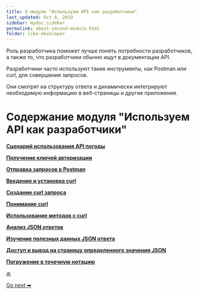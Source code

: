 ```yaml
---
title: О модуле "Используем API как разработчики"
last_updated: Oct 8, 2019
sidebar: mydoc_sidebar
permalink: about-second-module.html
folder: like-developer
---
```


Роль разработчика поможет лучше понять потребности разработчиков, а также то, что разработчики обычно ищут в документации API.

Разработчики часто используют такие инструменты, как Postman или curl, для совершения запросов.

Они смотрят на структуру ответа и динамически интегрируют необходимую информацию в веб-страницы и другие приложения.

# Содержание модуля "Используем API как разработчики"

[**Сценарий использования API погоды**](using-api-scenario.html)

[**Получение ключей авторизации**](get-authorization-keys.html)

[**Отправка запросов в Postman**](submit-requests-postman.html)

[**Введение и установка curl**](curl-intro-and-instalation.html)

[**Создание curl запроса**](make-curl-call.html)

[**Понимание curl**](understand-curl.html)

[**Использование методов с curl**](use-methods-with-curl.html)

[**Анализ JSON ответов**](analyze-json-response.html)

[**Изучение полезных данных JSON ответа**](inspect-json.html)

[**Доступ и вывод на страницу определенного значения JSON**](access-print-value.html)

[**Погружение в точечную нотацию**](dot-notation.html)


[🔙](../introduction-rest-apis/identify-goals.html)

[Go next ➡](using-api-scenario.html)
